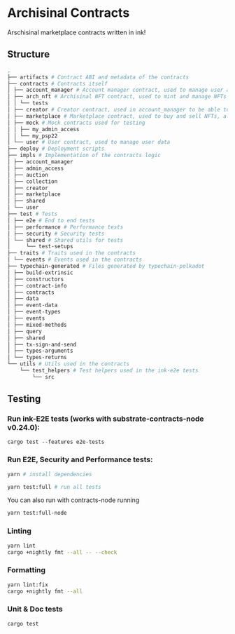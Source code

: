 # Archisinal Contracts

Arschisinal marketplace contracts written in ink!

## Structure

```bash
.
├── artifacts # Contract ABI and metadata of the contracts
├── contracts # Contracts itself
│ ├── account_manager # Account manager contract, used to manage user accounts
│ ├── arch_nft # Archisinal NFT contract, used to mint and manage NFTs
│ │ └── tests
│ ├── creator # Creator contract, used in account_manager to be able to create new creators
│ ├── marketplace # Marketplace contract, used to buy and sell NFTs, also contains the auction logic
│ ├── mock # Mock contracts used for testing
│ │ ├── my_admin_access
│ │ └── my_psp22
│ └── user # User contract, used to manage user data
├── deploy # Deployment scripts
├── impls # Implementation of the contracts logic
│ ├── account_manager
│ ├── admin_access
│ ├── auction
│ ├── collection
│ ├── creator
│ ├── marketplace
│ ├── shared
│ └── user
├── test # Tests
│ ├── e2e # End to end tests
│ ├── performance # Performance tests
│ ├── security # Security tests
│ └── shared # Shared utils for tests
│     └── test-setups
├── traits # Traits used in the contracts
│ └── events # Events used in the contracts
├── typechain-generated # Files generated by typechain-polkadot
│ ├── build-extrinsic
│ ├── constructors
│ ├── contract-info
│ ├── contracts
│ ├── data
│ ├── event-data
│ ├── event-types
│ ├── events
│ ├── mixed-methods
│ ├── query
│ ├── shared
│ ├── tx-sign-and-send
│ ├── types-arguments
│ └── types-returns
└── utils # Utils used in the contracts
    └── test_helpers # Test helpers used in the ink-e2e tests
        └── src
```


## Testing 

### Run ink-E2E tests (works with substrate-contracts-node v0.24.0):

`cargo test --features e2e-tests`

### Run E2E, Security and Performance tests:

```bash
yarn # install dependencies

yarn test:full # run all tests
```

You can also run with contracts-node running

```bash
yarn test:full-node
```

### Linting

```bash
yarn lint
cargo +nightly fmt --all -- --check
```

### Formatting

```bash
yarn lint:fix
cargo +nightly fmt --all
```

### Unit & Doc tests

```bash
cargo test
```

